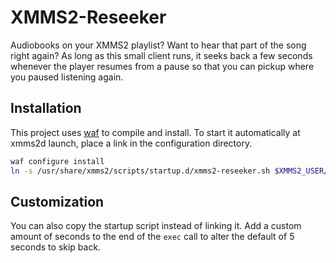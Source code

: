 # XMMS2-Reseeker

Audiobooks on your XMMS2 playlist? Want to hear that part of the song right again? As long as this small client runs, it seeks back a few seconds whenever the player resumes from a pause so that you can pickup where you paused listening again.

## Installation

This project uses [waf](https://code.google.com/p/waf/) to compile and install. To start it automatically at xmms2d launch, place a link in the configuration directory.

```bash
waf configure install
ln -s /usr/share/xmms2/scripts/startup.d/xmms2-reseeker.sh $XMMS2_USER/.config/xmms2/startup.d/
```

## Customization

You can also copy the startup script instead of linking it. Add a custom amount of seconds to the end of the `exec` call to alter the default of 5 seconds to skip back.
